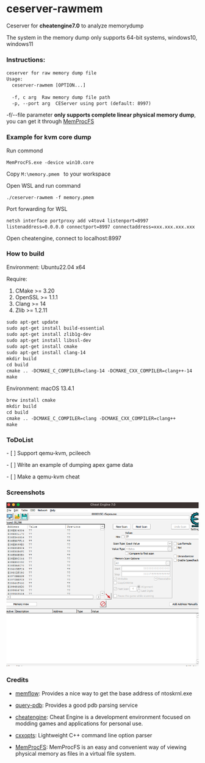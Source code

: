 # ceserver-rawmem 

Ceserver for **cheatengine7.0** to analyze memorydump

The system in the memory dump only supports 64-bit systems, windows10, windows11

### Instructions:

```
ceserver for raw memory dump file
Usage:
  ceserver-rawmem [OPTION...]

  -f, c arg  Raw memory dump file path
  -p, --port arg  CEServer using port (default: 8997)
```

-f/--file parameter **only supports complete linear physical memory dump**, you can get it through [MemProcFS](https://github.com/ufrisk/MemProcFS)



### Example for kvm core dump

Run commond

``` 
MemProcFS.exe -device win10.core
```

Copy `M:\memory.pmem ` to your workspace

Open WSL and run command 

```
./ceserver-rawmem -f memory.pmem
```

Port forwarding for WSL

```
netsh interface portproxy add v4tov4 listenport=8997 listenaddress=0.0.0.0 connectport=8997 connectaddress=xxx.xxx.xxx.xxx
```

Open cheatengine, connect to localhost:8997



### How to build

Environment: Ubuntu22.04 x64

Require:

1. CMake >= 3.20
2. OpenSSL >= 1.1.1
3. Clang >= 14
4. Zlib >= 1.2.11

```
sudo apt-get update
sudo apt-get install build-essential
sudo apt-get install zlib1g-dev
sudo apt-get install libssl-dev
sudo apt-get install cmake
sudo apt-get install clang-14
mkdir build
cd build
cmake .. -DCMAKE_C_COMPILER=clang-14 -DCMAKE_CXX_COMPILER=clang++-14
make
```

Environment: macOS 13.4.1

```
brew install cmake
mkdir build
cd build
cmake .. -DCMAKE_C_COMPILER=clang -DCMAKE_CXX_COMPILER=clang++
make
```



### ToDoList

\- [ ] Support qemu-kvm, pcileech

\- [ ] Write an example of dumping apex game data

\- [ ] Make a qemu-kvm cheat



### Screenshots

![image-1](./screenshots/image-1.png)



### Credits

- [memflow](https://github.com/memflow/memflow): Provides a nice way to get the base address of ntoskrnl.exe

- [query-pdb](https://github.com/zouxianyu/query-pdb): Provides a good pdb parsing service

- [cheatengine](https://github.com/cheat-engine/cheat-engine): Cheat Engine is a development environment focused on modding games and applications for personal use.
- [cxxopts](https://github.com/jarro2783/cxxopts): Lightweight C++ command line option parser
- [MemProcFS](https://github.com/ufrisk/MemProcFS): MemProcFS is an easy and convenient way of viewing physical memory as files in a virtual file system.

